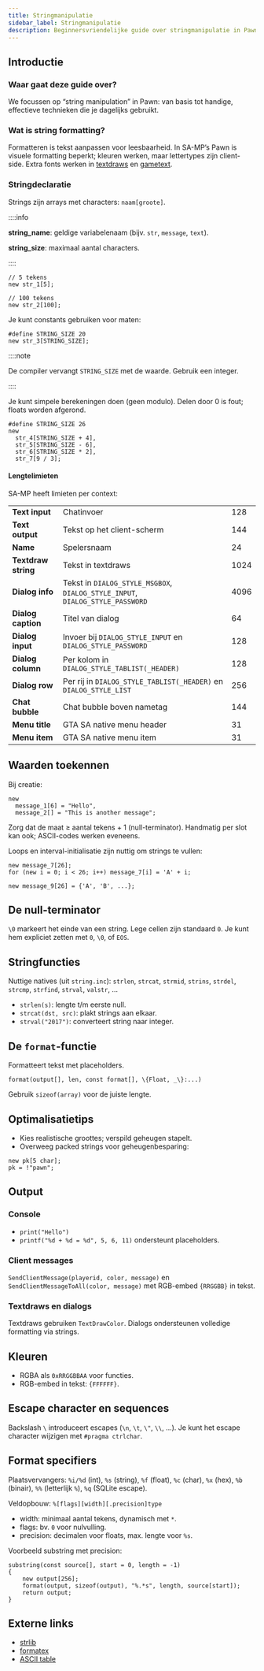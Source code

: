 ```yaml
---
title: Stringmanipulatie
sidebar_label: Stringmanipulatie
description: Beginnersvriendelijke guide over stringmanipulatie in Pawn, met praktische tips en voorbeelden.
---
```


## Introductie

### Waar gaat deze guide over?

We focussen op “string manipulation” in Pawn: van basis tot handige, effectieve technieken die je dagelijks gebruikt.

### Wat is string formatting?

Formatteren is tekst aanpassen voor leesbaarheid. In SA-MP’s Pawn is visuele formatting beperkt; kleuren werken, maar lettertypes zijn client-side. Extra fonts werken in [textdraws](../scripting/resources/textdraws) en [gametext](../scripting/functions/GameTextForPlayer).

### Stringdeclaratie

Strings zijn arrays met characters: `naam[groote]`.

::::info

**string_name**: geldige variabelenaam (bijv. `str`, `message`, `text`).

**string_size**: maximaal aantal characters.

::::

```pawn
// 5 tekens
new str_1[5];

// 100 tekens
new str_2[100];
```

Je kunt constants gebruiken voor maten:

```pawn
#define STRING_SIZE 20
new str_3[STRING_SIZE];
```

::::note

De compiler vervangt `STRING_SIZE` met de waarde. Gebruik een integer.

::::

Je kunt simpele berekeningen doen (geen modulo). Delen door 0 is fout; floats worden afgerond.

```pawn
#define STRING_SIZE 26
new
  str_4[STRING_SIZE + 4],
  str_5[STRING_SIZE - 6],
  str_6[STRING_SIZE * 2],
  str_7[9 / 3];
```

#### Lengtelimieten

SA-MP heeft limieten per context:

|                     |                                                                                                                        |      |
| ------------------- | ---------------------------------------------------------------------------------------------------------------------- | ---- |
| **Text input**      | Chatinvoer                                                                                                             | 128  |
| **Text output**     | Tekst op het client-scherm                                                                                             | 144  |
| **Name**            | Spelersnaam                                                                                                            | 24   |
| **Textdraw string** | Tekst in textdraws                                                                                                      | 1024 |
| **Dialog info**     | Tekst in `DIALOG_STYLE_MSGBOX`, `DIALOG_STYLE_INPUT`, `DIALOG_STYLE_PASSWORD`                                          | 4096 |
| **Dialog caption**  | Titel van dialog                                                                                                       | 64   |
| **Dialog input**    | Invoer bij `DIALOG_STYLE_INPUT` en `DIALOG_STYLE_PASSWORD`                                                             | 128  |
| **Dialog column**   | Per kolom in `DIALOG_STYLE_TABLIST(_HEADER)`                                                                           | 128  |
| **Dialog row**      | Per rij in `DIALOG_STYLE_TABLIST(_HEADER)` en `DIALOG_STYLE_LIST`                                                      | 256  |
| **Chat bubble**     | Chat bubble boven nametag                                                                                              | 144  |
| **Menu title**      | GTA SA native menu header                                                                                              | 31   |
| **Menu item**       | GTA SA native menu item                                                                                                | 31   |

## Waarden toekennen

Bij creatie:

```pawn
new
  message_1[6] = "Hello",
  message_2[] = "This is another message";
```

Zorg dat de maat ≥ aantal tekens + 1 (null-terminator). Handmatig per slot kan ook; ASCII-codes werken eveneens.

Loops en interval-initialisatie zijn nuttig om strings te vullen:

```pawn
new message_7[26];
for (new i = 0; i < 26; i++) message_7[i] = 'A' + i;

new message_9[26] = {'A', 'B', ...};
```

## De null-terminator

`\0` markeert het einde van een string. Lege cellen zijn standaard `0`. Je kunt hem expliciet zetten met `0`, `\0`, of `EOS`.

## Stringfuncties

Nuttige natives (uit `string.inc`): `strlen`, `strcat`, `strmid`, `strins`, `strdel`, `strcmp`, `strfind`, `strval`, `valstr`, …

- `strlen(s)`: lengte t/m eerste null.
- `strcat(dst, src)`: plakt strings aan elkaar.
- `strval("2017")`: converteert string naar integer.

## De `format`-functie

Formatteert tekst met placeholders.

```pawn
format(output[], len, const format[], \{Float, _\}:...)
```

Gebruik `sizeof(array)` voor de juiste lengte.

## Optimalisatietips

- Kies realistische groottes; verspild geheugen stapelt.
- Overweeg packed strings voor geheugenbesparing:

```pawn
new pk[5 char];
pk = !"pawn";
```

## Output

### Console

- `print("Hello")`
- `printf("%d + %d = %d", 5, 6, 11)` ondersteunt placeholders.

### Client messages

`SendClientMessage(playerid, color, message)` en `SendClientMessageToAll(color, message)` met RGB-embed `{RRGGBB}` in tekst.

### Textdraws en dialogs

Textdraws gebruiken `TextDrawColor`. Dialogs ondersteunen volledige formatting via strings.

## Kleuren

- RGBA als `0xRRGGBBAA` voor functies.
- RGB-embed in tekst: `{FFFFFF}`.

## Escape character en sequences

Backslash `\` introduceert escapes (`\n`, `\t`, `\"`, `\\`, …). Je kunt het escape character wijzigen met `#pragma ctrlchar`.

## Format specifiers

Plaatsvervangers: `%i/%d` (int), `%s` (string), `%f` (float), `%c` (char), `%x` (hex), `%b` (binair), `%%` (letterlijk `%`), `%q` (SQLite escape).

Veldopbouw: `%[flags][width][.precision]type`

- width: minimaal aantal tekens, dynamisch met `*`.
- flags: bv. `0` voor nulvulling.
- precision: decimalen voor floats, max. lengte voor `%s`.

Voorbeeld substring met precision:

```pawn
substring(const source[], start = 0, length = -1)
{
    new output[256];
    format(output, sizeof(output), "%.*s", length, source[start]);
    return output;
}
```

## Externe links

- [strlib](https://github.com/oscar-broman/strlib)
- [formatex](https://github.com/Southclaws/formatex)
- [ASCII table](https://www.asciitable.com/)


